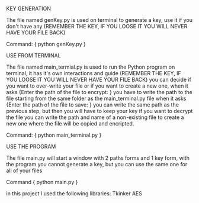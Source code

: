 KEY GENERATION

The file named genKey.py is used on terminal to generate a key, use it if you don't have any (REMEMBER THE KEY, IF YOU LOOSE IT YOU WILL NEVER HAVE YOUR FILE BACK)

Command: { python genKey.py }

USE FROM TERMINAL

The file named main_termial.py is used to run the Python program on terminal, it has it's own interactions and guide (REMEMBER THE KEY, IF YOU LOOSE IT YOU WILL NEVER HAVE YOUR FILE BACK) 
you can decide if you want to over-write your file or if you want to create a new one,
when it asks {Enter the path of the file to encrypt: } you have to write the path to the file starting from the same folder as the main_terminal.py file
when it asks {Enter the path of the file to save: } you can write the same path as the previous step, but then you will have to keep your key if you want to decrypt the file
you can write the path and name of a non-existing file to create a new one where the file will be copied and encripted.

Command: { python main_terminal.py }

USE THE PROGRAM

The file main.py will start a window with 2 paths forms and 1 key form, with the program you cannot generate a key, but you can use the same one for all of your files

Command { python main.py }

in this project I used the following libraries:
Tkinker
AES
